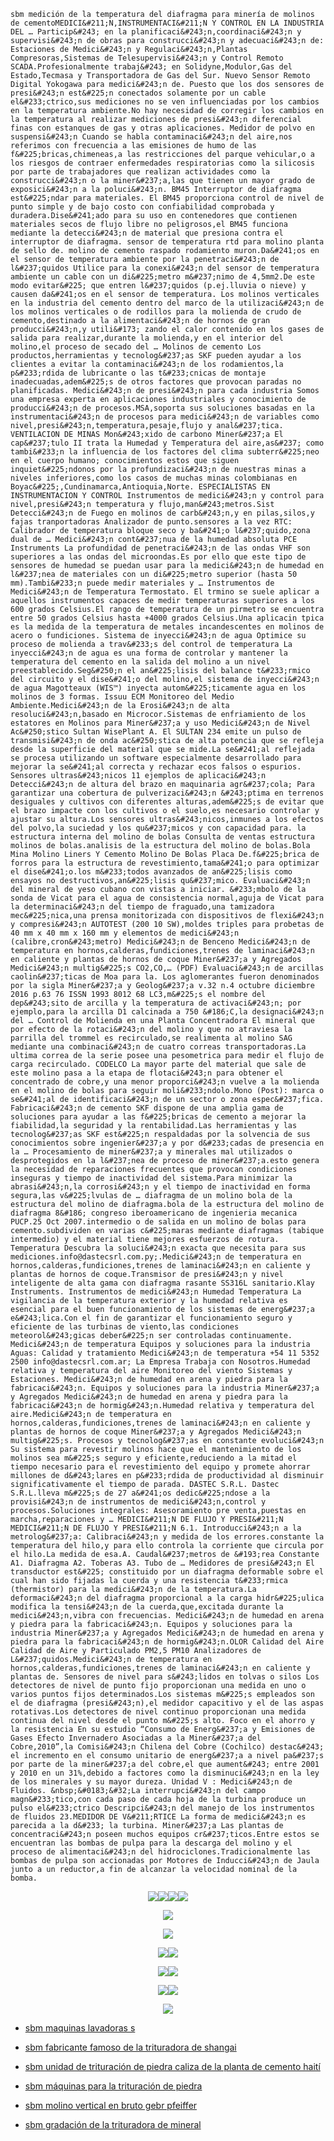 
```
sbm medición de la temperatura del diafragma para minería de molinos de cementoMEDICI&#211;N,INSTRUMENTACI&#211;N Y CONTROL EN LA INDUSTRIA DEL … Particip&#243; en la planificaci&#243;n,coordinaci&#243;n y supervisi&#243;n de obras para construcci&#243;n y adecuaci&#243;n de: Estaciones de Medici&#243;n y Regulaci&#243;n,Plantas Compresoras,Sistemas de Telesupervisi&#243;n y Control Remoto SCADA.Profesionalmente trabaj&#243; en Solidyne,Modulor,Gas del Estado,Tecmasa y Transportadora de Gas del Sur. Nuevo Sensor Remoto Digital Yokogawa para medici&#243;n de. Puesto que los dos sensores de presi&#243;n est&#225;n conectados solamente por un cable el&#233;ctrico,sus mediciones no se ven influenciadas por los cambios en la temperatura ambiente.No hay necesidad de corregir los cambios en la temperatura al realizar mediciones de presi&#243;n diferencial finas con estanques de gas y otras aplicaciones. Medidor de polvo en suspensi&#243;n Cuando se habla contaminaci&#243;n del aire,nos referimos con frecuencia a las emisiones de humo de las f&#225;bricas,chimeneas,a las restricciones del parque vehicular,o a los riesgos de contraer enfermedades respiratorias como la silicosis por parte de trabajadores que realizan actividades como la construcci&#243;n o la miner&#237;a,las que tienen un mayor grado de exposici&#243;n a la poluci&#243;n. BM45 Interruptor de diafragma est&#225;ndar para materiales. El BM45 proporciona control de nivel de punto simple y de bajo costo con confiabilidad comprobada y duradera.Dise&#241;ado para su uso en contenedores que contienen materiales secos de flujo libre no peligrosos,el BM45 funciona mediante la detecci&#243;n de material que presiona contra el interruptor de diafragma. sensor de temperatura rtd para molino planta de sello de. molino de cemento raspado rodamiento muron.Da&#241;os en el sensor de temperatura ambiente por la penetraci&#243;n de l&#237;quidos Utilice para la conexi&#243;n del sensor de temperatura ambiente un cable con un di&#225;metro m&#237;nimo de 4,5mm2.De este modo evitar&#225; que entren l&#237;quidos (p.ej.lluvia o nieve) y causen da&#241;os en el sensor de temperatura. Los molinos verticales en la industria del cemento dentro del marco de la utilizaci&#243;n de los molinos verticales o de rodillos para la molienda de crudo de cemento,destinado a la alimentaci&#243;n de hornos de gran producci&#243;n,y utili&#173; zando el calor contenido en los gases de salida para realizar,durante la molienda,y en el interior del molino,el proceso de secado del … Molinos de cemento Los productos,herramientas y tecnolog&#237;as SKF pueden ayudar a los clientes a evitar la contaminaci&#243;n de los rodamientos,la p&#233;rdida de lubricante o las t&#233;cnicas de montaje inadecuadas,adem&#225;s de otros factores que provocan paradas no planificadas. Medici&#243;n de presi&#243;n para cada industria Somos una empresa experta en aplicaciones industriales y conocimiento de producci&#243;n de procesos.MSA,soporta sus soluciones basadas en la instrumentaci&#243;n de procesos para medici&#243;n de variables como nivel,presi&#243;n,temperatura,pesaje,flujo y anal&#237;tica. VENTILACION DE MINAS Mon&#243;xido de carbono Miner&#237;a El cap&#237;tulo II trata la Humedad y Temperatura del aire,as&#237; como tambi&#233;n la influencia de los factores del clima subterr&#225;neo en el cuerpo humano; conocimientos estos que siguen inquiet&#225;ndonos por la profundizaci&#243;n de nuestras minas a niveles inferiores,como los casos de muchas minas colombianas en Boyac&#225;,Cundinamarca,Antioquia,Norte. ESPECIALISTAS EN INSTRUMENTACION Y CONTROL Instrumentos de medici&#243;n y control para nivel,presi&#243;n temperatura y flujo,man&#243;metros.Sist Detecci&#243;n de Fuego en molinos de carb&#243;n,y en pilas,silos,y fajas tranportadoras Analizador de punto.sensores a la vez RTC: Calibrador de temperatura bloque seco y ba&#241;o l&#237;quido,zona dual de … Medici&#243;n cont&#237;nua de la humedad absoluta PCE Instruments La profundidad de penetraci&#243;n de las ondas VHF son superiores a las ondas del microondas.Es por ello que este tipo de sensores de humedad se puedan usar para la medici&#243;n de humedad en l&#237;nea de materiales con un di&#225;metro superior (hasta 50 mm).Tambi&#233;n puede medir materiales y … Instrumentos de Medici&#243;n de Temperatura Termostato. El trmino se suele aplicar a aquellos instrumentos capaces de medir temperaturas superiores a los 600 grados Celsius.El rango de temperatura de un pirmetro se encuentra entre 50 grados Celsius hasta +4000 grados Celsius.Una aplicacin tpica es la medida de la temperatura de metales incandescentes en molinos de acero o fundiciones. Sistema de inyecci&#243;n de agua Optimice su proceso de molienda a trav&#233;s del control de temperatura La inyecci&#243;n de agua es una forma de controlar y mantener la temperatura del cemento en la salida del molino a un nivel preestablecido.Seg&#250;n el an&#225;lisis del balance t&#233;rmico del circuito y el dise&#241;o del molino,el sistema de inyecci&#243;n de agua Magotteaux (WIS™) inyecta autom&#225;ticamente agua en los molinos de 3 formas. Issuu ECM Monitoreo del Medio Ambiente.Medici&#243;n de la Erosi&#243;n de alta resoluci&#243;n,basado en Microcor.Sistemas de enfriamiento de los estatores en Molinos para Miner&#237;a y uso Medici&#243;n de Nivel Ac&#250;stico Sultan WisePlant A. El SULTAN 234 emite un pulso de transmisi&#243;n de onda ac&#250;stica de alta potencia que se refleja desde la superficie del material que se mide.La se&#241;al reflejada se procesa utilizando un software especialmente desarrollado para mejorar la se&#241;al correcta y rechazar ecos falsos o espurios. Sensores ultras&#243;nicos 11 ejemplos de aplicaci&#243;n Detecci&#243;n de altura del brazo en maquinaria agr&#237;cola; Para garantizar una cobertura de pulverizaci&#243;n &#243;ptima en terrenos desiguales y cultivos con diferentes alturas,adem&#225;s de evitar que el brazo impacte con los cultivos o el suelo,es necesario controlar y ajustar su altura.Los sensores ultras&#243;nicos,inmunes a los efectos del polvo,la suciedad y los qu&#237;micos y con capacidad para. la estructura interna del molino de bolas Consulta de ventas estructura molinos de bolas.analisis de la estructura del molino de bolas.Bola Mina Molino Liners Y Cemento Molino De Bolas Placa De.f&#225;brica de forros para la estructura de revestimiento,tama&#241;o para optimizar el dise&#241;o.los m&#233;todos avanzados de an&#225;lisis como ensayos no destructivos,an&#225;lisis qu&#237;mico. Evaluaci&#243;n del mineral de yeso cubano con vistas a iniciar. &#233;mbolo de la sonda de Vicat para el agua de consistencia normal,aguja de Vicat para la determinaci&#243;n del tiempo de fraguado,una tamizadora mec&#225;nica,una prensa monitorizada con dispositivos de flexi&#243;n y compresi&#243;n AUTOTEST (200 10 SW),moldes triples para probetas de 40 mm x 40 mm x 160 mm y elementos de medici&#243;n (calibre,cron&#243;metro) Medici&#243;n de Benceno Medici&#243;n de temperatura en hornos,calderas,fundiciones,trenes de laminaci&#243;n en caliente y plantas de hornos de coque Miner&#237;a y Agregados Medici&#243;n multig&#225;s CO2,CO,… (PDF) Evaluaci&#243;n de arcillas caolin&#237;ticas de Moa para la. Los aglomerantes fueron denominados por la sigla Miner&#237;a y Geolog&#237;a v.32 n.4 octubre diciembre 2016 p.63 76 ISSN 1993 8012 68 LC3,m&#225;s el nombre del dep&#243;sito de arcilla y la temperatura de activaci&#243;n; por ejemplo,para la arcilla D1 calcinada a 750 &#186;C,la designaci&#243;n del … Control de Molienda en una Planta Concentradora El mineral que por efecto de la rotaci&#243;n del molino y que no atraviesa la parrilla del trommel es recirculado,se realimenta al molino SAG mediante una combinaci&#243;n de cuatro correas transportadoras.La ultima correa de la serie posee una pesometrica para medir el flujo de carga recirculado. CODELCO La mayor parte del material que sale de este molino pasa a la etapa de flotaci&#243;n para obtener el concentrado de cobre,y una menor proporci&#243;n vuelve a la molienda en el molino de bolas para seguir moli&#233;ndolo.Mono (Post): marca o se&#241;al de identificaci&#243;n de un sector o zona espec&#237;fica. Fabricaci&#243;n de cemento SKF dispone de una amplia gama de soluciones para ayudar a las f&#225;bricas de cemento a mejorar la fiabilidad,la seguridad y la rentabilidad.Las herramientas y las tecnolog&#237;as SKF est&#225;n respaldadas por la solvencia de sus conocimientos sobre ingenier&#237;a y por d&#233;cadas de presencia en la … Procesamiento de miner&#237;a y minerales mal utilizados o desprotegidos en la l&#237;nea de proceso de miner&#237;a.esto genera la necesidad de reparaciones frecuentes que provocan condiciones inseguras y tiempo de inactividad del sistema.Para minimizar la abrasi&#243;n,la corrosi&#243;n y el tiempo de inactividad en forma segura,las v&#225;lvulas de … diafragma de un molino bola de la estructura del molino de diafragma.bola de la estructura del molino de diafragma 8&#186; congreso iberoamericano de ingenieria mecanica PUCP.25 Oct 2007.intermedio o de salida en un molino de bolas para cemento.subdividen en varias c&#225;maras mediante diafragmas (tabique intermedio) y el material tiene mejores esfuerzos de rotura. Temperatura Descubra la soluci&#243;n exacta que necesita para sus mediciones.info@dastecsrl.com.py;.Medici&#243;n de temperatura en hornos,calderas,fundiciones,trenes de laminaci&#243;n en caliente y plantas de hornos de coque.Transmisor de presi&#243;n y nivel inteligente de alta gama con diafragma rasante SS316L sanitario.Klay Instruments. Instrumentos de medici&#243;n Humedad Temperatura La vigilancia de la temperatura exterior y la humedad relativa es esencial para el buen funcionamiento de los sistemas de energ&#237;a e&#243;lica.Con el fin de garantizar el funcionamiento seguro y eficiente de las turbinas de viento,las condiciones meteorol&#243;gicas deber&#225;n ser controladas continuamente. Medici&#243;n de temperatura Equipos y soluciones para la industria Aguas: Calidad y tratamiento Medici&#243;n de temperatura +54 11 5352 2500 info@dastecsrl.com.ar; La Empresa Trabaja con Nosotros.Humedad relativa y temperatura del aire Monitoreo del viento Sistemas y Estaciones. Medici&#243;n de humedad en arena y piedra para la fabricaci&#243;n. Equipos y soluciones para la industria Miner&#237;a y Agregados Medici&#243;n de humedad en arena y piedra para la fabricaci&#243;n de hormig&#243;n.Humedad relativa y temperatura del aire.Medici&#243;n de temperatura en hornos,calderas,fundiciones,trenes de laminaci&#243;n en caliente y plantas de hornos de coque Miner&#237;a y Agregados Medici&#243;n multig&#225;s. Procesos y tecnolog&#237;as en constante evoluci&#243;n Su sistema para revestir molinos hace que el mantenimiento de los molinos sea m&#225;s seguro y eficiente,reduciendo a la mitad el tiempo necesario para el revestimiento del equipo y promete ahorrar millones de d&#243;lares en p&#233;rdida de productividad al disminuir significativamente el tiempo de parada. DASTEC S.R.L. Dastec S.R.L.lleva m&#225;s de 27 a&#241;os dedic&#225;ndose a la provisi&#243;n de instrumentos de medici&#243;n,control y procesos.Soluciones integrales: Asesoramiento pre venta,puestas en marcha,reparaciones y … MEDICI&#211;N DE FLUJO Y PRESI&#211;N MEDICI&#211;N DE FLUJO Y PRESI&#211;N 6.1. Introducci&#243;n a la metrolog&#237;a: Calibraci&#243;n y medida de los errores.constante la temperatura del hilo,y para ello controla la corriente que circula por el hilo.La medida de esa.A. Caudal&#237;metros de &#193;rea Constante A1. Diafragma A2. Toberas A3. Tubo de … Medidores de presi&#243;n El transductor est&#225; constituido por un diafragma deformable sobre el cual han sido fijadas la cuerda y una resistencia t&#233;rmica (thermistor) para la medici&#243;n de la temperatura.La deformaci&#243;n del diafragma proporcional a la carga hidr&#225;ulica modifica la tensi&#243;n de la cuerda,que,excitada durante la medici&#243;n,vibra con frecuencias. Medici&#243;n de humedad en arena y piedra para la fabricaci&#243;n. Equipos y soluciones para la industria Miner&#237;a y Agregados Medici&#243;n de humedad en arena y piedra para la fabricaci&#243;n de hormig&#243;n.OLOR Calidad del Aire Calidad de Aire y Particulado PM2,5 PM10 Analizadores de L&#237;quidos.Medici&#243;n de temperatura en hornos,calderas,fundiciones,trenes de laminaci&#243;n en caliente y plantas de. Sensores de nivel para s&#243;lidos en tolvas o silos Los detectores de nivel de punto fijo proporcionan una medida en uno o varios puntos fijos determinados.Los sistemas m&#225;s empleados son el de diafragma (presi&#243;n),el medidor capacitivo y el de las aspas rotativas.Los detectores de nivel continuo proporcionan una medida continua del nivel desde el punto m&#225;s alto. Foco en el ahorro y la resistencia En su estudio “Consumo de Energ&#237;a y Emisiones de Gases Efecto Invernadero Asociadas a la Miner&#237;a del Cobre,2010”,la Comisi&#243;n Chilena del Cobre (Cochilco) destac&#243; el incremento en el consumo unitario de energ&#237;a a nivel pa&#237;s por parte de la miner&#237;a del cobre,el que aument&#243; entre 2001 y 2010 en un 31%,debido a factores como la disminuci&#243;n en la ley de los minerales y su mayor dureza. Unidad V : Medici&#243;n de Fluidos. &nbsp;&#0183;&#32;La interrupci&#243;n del campo magn&#233;tico,con cada paso de cada hoja de la turbina produce un pulso el&#233;ctrico Descripci&#243;n del manejo de los instrumentos de fluidos 23.MEDIDOR DE V&#211;RTICE La forma de medici&#243;n es parecida a la d&#233; la turbina. Miner&#237;a Las plantas de concentraci&#243;n poseen muchos equipos cr&#237;ticos.Entre estos se encuentran las bombas de pulpa para la descarga del molino y el proceso de alimentaci&#243;n del hidrociclones.Tradicionalmente las bombas de pulpa son accionadas por Motores de Inducci&#243;n de Jaula junto a un reductor,a fin de alcanzar la velocidad nominal de la bomba. 
```

<div align="center">

<a href="https://es-mill.shibang-china.com/github&k=sbm+medici%C3%B3n+de+la+temperatura+del+diafragma+para+miner%C3%ADa+de+molinos+de+cemento"><img src="https://static.shibang-china.com/es/mill/index.jpg"></a><a href="https://es-mill.shibang-china.com/materials.htmlgithub&k=sbm+medici%C3%B3n+de+la+temperatura+del+diafragma+para+miner%C3%ADa+de+molinos+de+cemento"><img src="https://static.shibang-china.com/es/mill/materials.jpg"></a><a href="https://es-mill.shibang-china.com/about.htmlgithub&k=sbm+medici%C3%B3n+de+la+temperatura+del+diafragma+para+miner%C3%ADa+de+molinos+de+cemento"><img src="https://static.shibang-china.com/es/mill/about.jpg"></a><a href="https://es-mill.shibang-china.com/contact.htmlgithub&k=sbm+medici%C3%B3n+de+la+temperatura+del+diafragma+para+miner%C3%ADa+de+molinos+de+cemento"><img src="https://static.shibang-china.com/es/mill/contact.jpg"></a>

<a href="https://es-mill.shibang-china.com/github&k=sbm+medici%C3%B3n+de+la+temperatura+del+diafragma+para+miner%C3%ADa+de+molinos+de+cemento"><img src="https://static.shibang-china.com/es/mill/banner.jpg"></a>

<a href="https://swt.shibang-china.com/github&k=sbm+medici%C3%B3n+de+la+temperatura+del+diafragma+para+miner%C3%ADa+de+molinos+de+cemento"><img src="https://static.shibang-china.com/es/mill/chat.jpg"></a>

<a href="https://es-mill.shibang-china.com/products/vertical-roller-mill.htmlgithub&k=sbm+medici%C3%B3n+de+la+temperatura+del+diafragma+para+miner%C3%ADa+de+molinos+de+cemento"><img src="https://static.shibang-china.com/es/mill/vertical.jpg"></a><a href="https://es-mill.shibang-china.com/products/raymond-mill.htmlgithub&k=sbm+medici%C3%B3n+de+la+temperatura+del+diafragma+para+miner%C3%ADa+de+molinos+de+cemento"><img src="https://static.shibang-china.com/es/mill/raymond.jpg"></a>

<a href="https://es-mill.shibang-china.com/products/ultrafine-grinding-mill.htmlgithub&k=sbm+medici%C3%B3n+de+la+temperatura+del+diafragma+para+miner%C3%ADa+de+molinos+de+cemento"><img src="https://static.shibang-china.com/es/mill/ultrafine.jpg"></a><a href="https://es-mill.shibang-china.com/products/trapezium-grinding-mill.htmlgithub&k=sbm+medici%C3%B3n+de+la+temperatura+del+diafragma+para+miner%C3%ADa+de+molinos+de+cemento"><img src="https://static.shibang-china.com/es/mill/trapezium.jpg"></a>

<a href="https://es-mill.shibang-china.com/products/ball-mill.htmlgithub&k=sbm+medici%C3%B3n+de+la+temperatura+del+diafragma+para+miner%C3%ADa+de+molinos+de+cemento"><img src="https://static.shibang-china.com/es/mill/ball.jpg"></a><a href="https://es-mill.shibang-china.com/products/hammer-mill.htmlgithub&k=sbm+medici%C3%B3n+de+la+temperatura+del+diafragma+para+miner%C3%ADa+de+molinos+de+cemento"><img src="https://static.shibang-china.com/es/mill/hammer.jpg"></a>

<a href="https://swt.shibang-china.com/github&k=sbm+medici%C3%B3n+de+la+temperatura+del+diafragma+para+miner%C3%ADa+de+molinos+de+cemento"><img src="https://static.shibang-china.com/es/mill/case.jpg"></a>

</div>


* [sbm maquinas lavadoras s](sbm%20maquinas%20lavadoras%20s.md)

* [sbm fabricante famoso de la trituradora de shangai](sbm%20fabricante%20famoso%20de%20la%20trituradora%20de%20shangai.md)

* [sbm unidad de trituración de piedra caliza de la planta de cemento haití](sbm%20unidad%20de%20trituraci%C3%B3n%20de%20piedra%20caliza%20de%20la%20planta%20de%20cemento%20hait%C3%AD.md)

* [sbm máquinas para la trituración de piedra](sbm%20m%C3%A1quinas%20para%20la%20trituraci%C3%B3n%20de%20piedra.md)

* [sbm molino vertical en bruto gebr pfeiffer](sbm%20molino%20vertical%20en%20bruto%20gebr%20pfeiffer.md)

* [sbm gradación de la trituradora de mineral](sbm%20gradaci%C3%B3n%20de%20la%20trituradora%20de%20mineral.md)